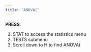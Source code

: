 ```yaml
---
title: "ANOVA("
---
```


**PRESS**:
1. STAT to access the statistics menu
2. TESTS submenu
3. Scroll down to H to find ANOVA(
